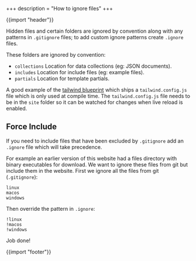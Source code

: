 +++
description = "How to ignore files"
+++

{{import "header"}}

Hidden files and certain folders are ignored by convention along with any patterns in `.gitignore` files; to add custom ignore patterns create `.ignore` files.

These folders are ignored by convention:

* `collections` Location for data collections (eg: JSON documents).
* `includes` Location for include files (eg: example files).
* `partials` Location for template partials.


A good example of the [tailwind blueprint](https://github.com/uwe-app/runtime/blob/master/blueprint/tailwind/site/.ignore) which ships a `tailwind.config.js` file which is only used at compile time. The `tailwind.config.js` file needs to be in the `site` folder so it can be watched for changes when live reload is enabled.

## Force Include

If you need to include files that have been excluded by `.gitignore` add an `.ignore` file which will take precedence.

For example an earlier version of this website had a files directory with binary executables for download. We want to ignore these files from git but include them in the website. First we ignore all the files from git (`.gitignore`):

```
linux
macos
windows
```

Then override the pattern in `.ignore`:

```
!linux
!macos
!windows
```

Job done!

{{import "footer"}}
